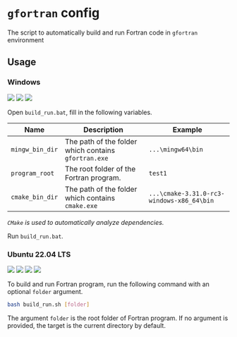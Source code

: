 # `gfortran` config

The script to automatically build and run Fortran code in `gfortran` environment

## Usage

### Windows

![](https://shields.io/badge/dependencies-MinGW--w64-green)
![](https://shields.io/badge/dependencies-CMake-green)
![](https://shields.io/badge/OS-Windows_10_64--bit-lightgrey)

Open `build_run.bat`, fill in the following variables.

| Name            | Description                                          | Example                                   |
| --------------- | ---------------------------------------------------- | ----------------------------------------- |
| `mingw_bin_dir` | The path of the folder which contains `gfortran.exe` | `...\mingw64\bin`                         |
| `program_root`  | The root folder of the Fortran program.              | `test1`                                   |
| `cmake_bin_dir` | The path of the folder which contains `cmake.exe`    | `...\cmake-3.31.0-rc3-windows-x86_64\bin` |

*`CMake` is used to automatically analyze dependencies.*

Run `build_run.bat`.

### Ubuntu 22.04 LTS

![](https://shields.io/badge/dependencies-gcc-green)
![](https://shields.io/badge/dependencies-gfortran-green)
![](https://shields.io/badge/dependencies-cmake-green)
![](https://shields.io/badge/OS-Ubuntu_22.04_LTS-lightgrey)

To build and run Fortran program, run the following command with an optional `folder` argument.

```bash
bash build_run.sh [folder]
```

The argument `folder` is the root folder of Fortran program. If no argument is provided, the target is the current directory by default.
